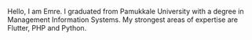 Hello, I am Emre. I graduated from Pamukkale University with a degree in Management Information Systems. My strongest areas of expertise are Flutter, PHP and Python.
